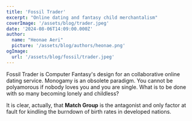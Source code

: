 ```yaml
---
title: 'Fossil Trader'
excerpt: "Online dating and fantasy child merchantalism"
coverImage: '/assets/blog/trader.jpeg'
date: '2024-08-06T14:09:00.000Z'
author:
  name: "Heonae Aeri"
  picture: '/assets/blog/authors/heonae.png'
ogImage:
  url: '/assets/blog/fossil/trader.jpeg'
---
```


Fossil Trader is Computer Fantasy's design for an collaborative online dating service.
Monogamy is an obsolete paradigm. You cannot be polyamorous if nobody loves you and you are single. What is to be done with so many becoming lonely and childless?

It is clear, actually, that <b>Match Group</b> is the antagonist and only factor at fault for  kindling the burndown of birth rates in developed nations.